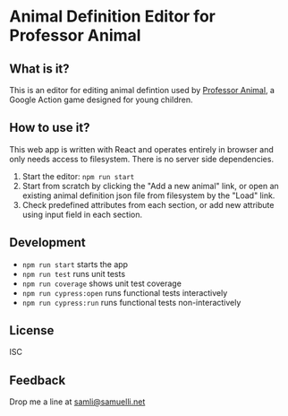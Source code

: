 # Animal Definition Editor for Professor Animal

## What is it?
This is an editor for editing animal defintion used by [Professor Animal](https://github.com/hingyeung/professor-animal-js), a Google Action game designed for young children.

## How to use it?
This web app is written with React and operates entirely in browser and only needs access to filesystem. There is no server side dependencies.

1. Start the editor: `npm run start`
2. Start from scratch by clicking the "Add a new animal" link, or open an existing animal definition json file from filesystem by the "Load" link.
3. Check predefined attributes from each section, or add new attribute using input field in each section.

## Development
* `npm run start` starts the app 
* `npm run test` runs unit tests 
* `npm run coverage` shows unit test coverage
* `npm run cypress:open` runs functional tests interactively
* `npm run cypress:run` runs functional tests non-interactively

## License
ISC

## Feedback
Drop me a line at samli@samuelli.net
